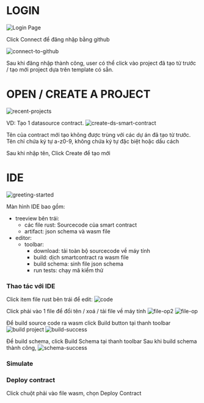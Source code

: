# LOGIN

![Login Page](images/login.png)

Click Connect để đăng nhập bằng github

![connect-to-github](images/connect-to-github.png)

Sau khi đăng nhập thành công, user có thể click vào project đã tạo từ trước / tạo mới project dựa trên template có sẵn.

# OPEN / CREATE A PROJECT

![recent-projects](images/recent-projects.png)

VD: Tạo 1 datasource contract.
![create-ds-smart-contract](images/create-ds-smart-contract.png)

Tên của contract mới tạo không được trùng với các dự án đã tạo từ trước.
Tên chỉ chứa ký tự a-z0-9, không chứa ký tự đặc biệt hoặc dấu cách

Sau khi nhập tên, Click Create để tạo mới

# IDE

![greeting-started](images/greeting-started.png)

Màn hình IDE bao gồm:

- treeview bên trái:
  - các file rust: Sourcecode của smart contract
  - artifact: json schema và wasm file
- editor:
  - toolbar:
    - download: tải toàn bộ sourcecode về máy tính
    - build: dịch smartcontract ra wasm file
    - build schema: sinh file json schema
    - run tests: chạy mã kiểm thử

### Thao tác với IDE

Click item file rust bên trái để edit:
![code](images/code.png)

Click phải vào 1 file để đổi tên / xoá / tải file về máy tính
![file-op2](images/file-op2.png)
![file-op](images/file-op.png)

Để build source code ra wasm click Build button tại thanh toolbar
![build project](images/build.png)
![build-success](images/build-success.png)

Để build schema, click Build Schema tại thanh toolbar
Sau khi build schema thành công,
![schema-success](images/build-schema.png)

### Simulate

### Deploy contract

Click chuột phải vào file wasm, chọn Deploy Contract
